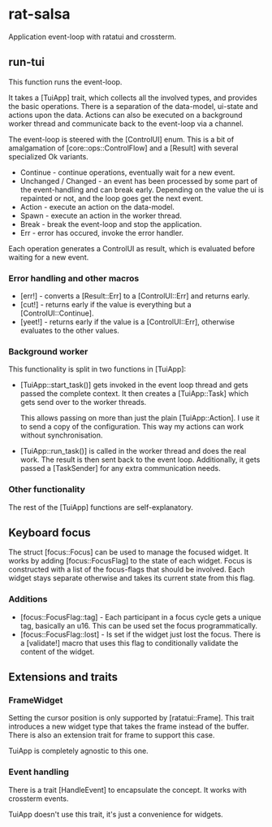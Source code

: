 # rat-salsa

Application event-loop with ratatui and crossterm.

## run-tui

This function runs the event-loop.

It takes a [TuiApp] trait, which collects all the involved types, and provides
the basic operations. There is a separation of the data-model, ui-state and
actions upon the data. Actions can also be executed on a background worker thread
and communicate back to the event-loop via a channel.

The event-loop is steered with the [ControlUI] enum. This is a bit of amalgamation
of [core::ops::ControlFlow] and a [Result] with several specialized Ok variants.

* Continue - continue operations, eventually wait for a new event.
* Unchanged / Changed - an event has been processed by some part of the
  event-handling and can break early. Depending on the value the ui is
  repainted or not, and the loop goes get the next event.
* Action - execute an action on the data-model.
* Spawn - execute an action in the worker thread.
* Break - break the event-loop and stop the application.
* Err - error has occured, invoke the error handler.

Each operation generates a ControlUI as result, which is evaluated before
waiting for a new event.

### Error handling and other macros

* [err!] - converts a [Result::Err] to a [ControlUI::Err] and returns early.
* [cut!] - returns early if the value is everything but a [ControlUI::Continue].
* [yeet!] - returns early if the value is a [ControlUI::Err], otherwise evaluates to the other values.

### Background worker

This functionality is split in two functions in [TuiApp]:

* [TuiApp::start_task()] gets invoked in the event loop thread and gets passed
  the complete context. It then creates a [TuiApp::Task] which gets send over
  to the worker threads.

  This allows passing on more than just the plain [TuiApp::Action]. I use it to send
  a copy of the configuration. This way my actions can work without synchronisation.

* [TuiApp::run_task()] is called in the worker thread and does the real work.
  The result is then sent back to the event loop. Additionally, it gets passed a
  [TaskSender] for any extra communication needs.

### Other functionality

The rest of the [TuiApp] functions are self-explanatory.

## Keyboard focus
 
The struct [focus::Focus] can be used to manage the focused widget. It works by adding
[focus::FocusFlag] to the state of each widget. Focus is constructed with a list of
the focus-flags that should be involved. Each widget stays separate otherwise and takes
its current state from this flag.

### Additions

* [focus::FocusFlag::tag] - Each participant in a focus cycle gets a unique tag, basically an u16.
  This can be used set the focus programmatically.
* [focus::FocusFlag::lost] - Is set if the widget just lost the focus. There is a [validate!] macro that
  uses this flag to conditionally validate the content of the widget.

## Extensions and traits

### FrameWidget

Setting the cursor position is only supported by [ratatui::Frame]. This trait introduces
a new widget type that takes the frame instead of the buffer. There is also an extension trait
for frame to support this case.

TuiApp is completely agnostic to this one.

### Event handling

There is a trait [HandleEvent] to encapsulate the concept. It works with crossterm events.

TuiApp doesn't use this trait, it's just a convenience for widgets.




